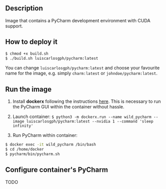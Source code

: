 Description
-----------

Image that contains a PyCharm development environment with CUDA support.

How to deploy it
----------------
```bash
$ chmod +x build.sh
$ ./build.sh luiscarlosgph/pycharm:latest
```
You can change `luiscarlosgph/pycharm:latest` and choose your favourite name for the image, e.g. simply `charm:latest` or `johndoe/pycharm:latest`.

Run the image
-------------

1. Install **dockerx** following the instructions [here](https://github.com/luiscarlosgph/dockerx#install-using-pip). This is necessary to run the PyCharm GUI within the container without hassle. 

2. Launch container: `$ python3 -m dockerx.run --name wild_pycharm --image luiscarlosgph/pycharm:latest --nvidia 1 --command 'sleep infinity'`

3. Run PyCharm within container: 
```bash
$ docker exec -it wild_pycharm /bin/bash 
$ cd /home/docker
$ pycharm/bin/pycharm.sh
```

Configure container's PyCharm
-----------------------------

TODO
